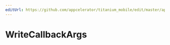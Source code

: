 ```yaml
---
editUrl: https://github.com/appcelerator/titanium_mobile/edit/master/apidoc/Titanium/Stream/Stream.yml
---
```

# WriteCallbackArgs

<TypeHeader/>

<ApiDocs/>
